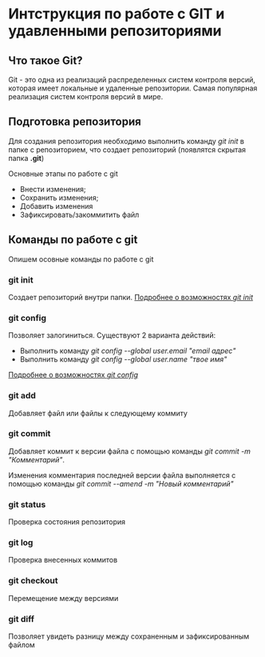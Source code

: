 # Интструкция по работе с GIT и удавленными репозиториями

## Что такое Git?

Git - это одна из реализаций распределенных систем контроля версий, которая имеет локальные и удаленные репозитории. Самая популярная реализация систем контроля версий в мире.

## Подготовка репозитория 

Для создания репозитория необходимо выполнить команду *git init* в папке с репозиторием, что создает репозиторий (появлятся скрытая папка **.git**)

Основные этапы по работе с git
* Внести изменения;
* Сохранить изменения;
* Добавить изменения
* Зафиксировать/закоммитить файл

## Команды по работе с git

Опишем осовные команды по работе с git

### git init

Создает репозиторий внутри папки. [Подробнее о возможностях *git init*](https://git-scm.com/docs/git-init)

### git config

Позволяет залогиниться. Существуют 2 варианта действий:
* Выполнить команду *git config --global user.email "email адрес"*
* Выполнить команду *git config --global user.name "твое имя"*

[Подробнее о возможностях *git config*](https://git-scm.com/docs/git-config)

### git add

Добавляет файл или файлы к следующему коммиту

### git commit

Добавляет коммит к версии файла с помощью команды *git commit -m "Комментарий"*.

Изменения комментария последней версии файла выполняется с помощью команды *git commit --amend -m "Новый комментарий"*

### git status

Проверка состояния репозитория

### git log

Проверка внесенных коммитов

### git checkout

Перемещение между версиями

### git diff

Позволяет увидеть разницу между сохраненным и зафиксированным файлом